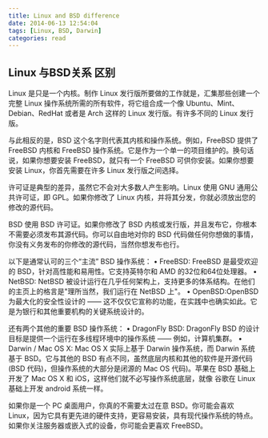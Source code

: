 ```yaml
---
title: Linux and BSD difference
date: 2014-06-13 12:54:04
tags: [Linux, BSD, Darwin]
categories: read
---
```


## Linux 与BSD关系 区别

Linux 是只是一个内核。制作 Linux 发行版所要做的工作就是，汇集那些创建一个完整 Linux 操作系统所需的所有软件，将它组合成一个像 Ubuntu、Mint、Debian、RedHat 或者是 Arch 这样的 Linux 发行版。有许多不同的 Linux 发行版。

与此相反的是，BSD 这个名字则代表其内核和操作系统。例如，FreeBSD 提供了 FreeBSD 内核和 FreeBSD 操作系统。它是作为一个单一的项目维护的。换句话说，如果你想要安装 FreeBSD，就只有一个 FreeBSD 可供你安装。如果你想要安装 Linux，你首先需要在许多 Linux 发行版之间选择。

许可证是典型的差异，虽然它不会对大多数人产生影响。Linux 使用 GNU 通用公共许可证，即 GPL。如果你修改了 Linux 内核，并将其分发，你就必须放出您的修改的源代码。

BSD 使用 BSD 许可证。如果你修改了 BSD 内核或发行版，并且发布它，你根本不需要必须发布其源代码。你可以自由地对你的 BSD 代码做任何你想做的事情，你没有义务发布的你修改的源代码，当然你想发布也行。

以下是通常认可的三个“主流” BSD 操作系统：
• FreeBSD: FreeBSD 是最受欢迎的 BSD，针对高性能和易用性。它支持英特尔和 AMD 的32位和64位处理器。
• NetBSD: NetBSD 被设计运行在几乎任何架构上，支持更多的体系结构。在他们的主页上的格言是"理所当然，我们运行在 NetBSD 上"。
• OpenBSD:OpenBSD 为最大化的安全性设计的 —— 这不仅仅它宣称的功能，在实践中也确实如此。它是为银行和其他重要机构的关键系统设计的。

还有两个其他的重要 BSD 操作系统：
• DragonFly BSD: DragonFly BSD 的设计目标是提供一个运行在多线程环境中的操作系统 —— 例如，计算机集群。
• Darwin / Mac OS X: Mac OS X 实际上基于 Darwin 操作系统，而 Darwin 系统基于 BSD。它与其他的 BSD 有点不同，虽然底层内核和其他的软件是开源代码(BSD 代码)，但操作系统的大部分是闭源的 Mac OS 代码)。苹果在 BSD 基础上开发了 Mac OS X 和 iOS，这样他们就不必写操作系统底层，就像 谷歌在 Linux 基础上开发 android 系统一样。

如果你是一个 PC 桌面用户，你真的不需要太过在意 BSD。你可能会喜欢 Linux，因为它具有更先进的硬件支持，更容易安装，具有现代操作系统的特点。如果你关注服务器或嵌入式的设备，你可能会更喜欢 FreeBSD。
